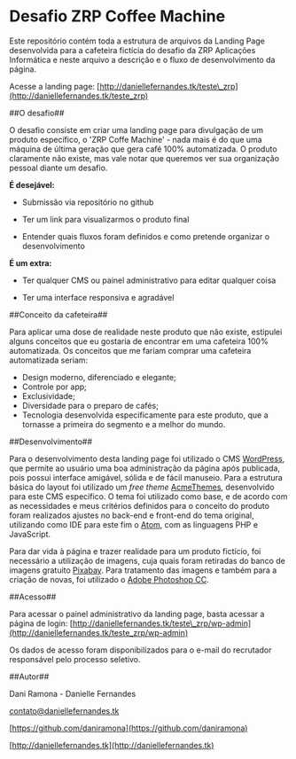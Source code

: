 # **Desafio ZRP Coffee Machine**

Este repositório contém toda a estrutura de arquivos da Landing Page desenvolvida para a cafeteira fictícia do desafio da ZRP Aplicações Informática e neste arquivo a descrição e o fluxo de desenvolvimento da página.

Acesse a landing page: [http://daniellefernandes.tk/teste\_zrp](http://daniellefernandes.tk/teste_zrp)

##O desafio##

O desafio consiste em criar uma landing page para divulgação de um produto específico, o &#39;ZRP Coffe Machine&#39; - nada mais é do que uma máquina de última geração que gera café 100% automatizada. O produto claramente não existe, mas vale notar que queremos ver sua organização pessoal diante um desafio.

**É desejável:**

- Submissão via repositório no github

- Ter um link para visualizarmos o produto final

- Entender quais fluxos foram definidos e como pretende organizar o desenvolvimento

**É um extra:**

- Ter qualquer CMS ou painel administrativo para editar qualquer coisa

- Ter uma interface responsiva e agradável

##Conceito da cafeteira##

Para aplicar uma dose de realidade neste produto que não existe, estipulei alguns conceitos que eu gostaria de encontrar em uma cafeteira 100% automatizada. Os conceitos que me fariam comprar uma cafeteira automatizada seriam:

- Design moderno, diferenciado e elegante;
- Controle por app;
- Exclusividade;
- Diversidade para o preparo de cafés;
- Tecnologia desenvolvida especificamente para este produto, que a tornasse a primeira do segmento e a melhor do mundo.

##Desenvolvimento##

Para o desenvolvimento desta landing page foi utilizado o CMS [WordPress,](https://wordpress.org/) que permite ao usuário uma boa administração da página após publicada, pois possui interface amigável, sólida e de fácil manuseio. Para a estrutura básica do layout foi utilizado um _free theme_ [AcmeThemes](http://.acmethemes.com/), desenvolvido para este CMS específico. O tema foi utilizado como base, e de acordo com as necessidades e meus critérios definidos para o conceito do produto foram realizados ajustes no back-end e front-end do tema original, utilizando como IDE para este fim o [Atom](https://atom.io/), com as linguagens PHP e JavaScript.

Para dar vida à página e trazer realidade para um produto fictício, foi necessário a utilização de imagens, cuja quais foram retiradas do banco de imagens gratuito [Pixabay](https://pixabay.com). Para tratamento das imagens e também para a criação de novas, foi utilizado o [Adobe Photoshop CC](https://www.adobe.com/br/products/photoshop.html?gclid=CjwKCAjwxt_tBRAXEiwAENY8hWfbefCO8oe0yzkR9-BQGcHP5E_JiXpP45MvcpLUoFf6qlY7mnHvuBoCg0IQAvD_BwE&amp;sdid=KQPOM&amp;mv=search&amp;ef_id=CjwKCAjwxt_tBRAXEiwAENY8hWfbefCO8oe0yzkR9-BQGcHP5E_JiXpP45MvcpLUoFf6qlY7mnHvuBoCg0IQAvD_BwE:G:s&amp;s_kwcid=AL!3085!3!301784432346!e!!g!!adobe%20photoshop).

##Acesso##

Para acessar o painel administrativo da landing page, basta acessar a página de login: [http://daniellefernandes.tk/teste\_zrp/wp-admin](http://daniellefernandes.tk/teste_zrp/wp-admin)

Os dados de acesso foram disponibilizados para o e-mail do recrutador responsável pelo processo seletivo.

##Autor##

Dani Ramona - Danielle Fernandes

[contato@daniellefernandes.tk](mailto:contato@daniellefernandes.tk)

[https://github.com/daniramona](https://github.com/daniramona)

[http://daniellefernandes.tk](http://daniellefernandes.tk)
